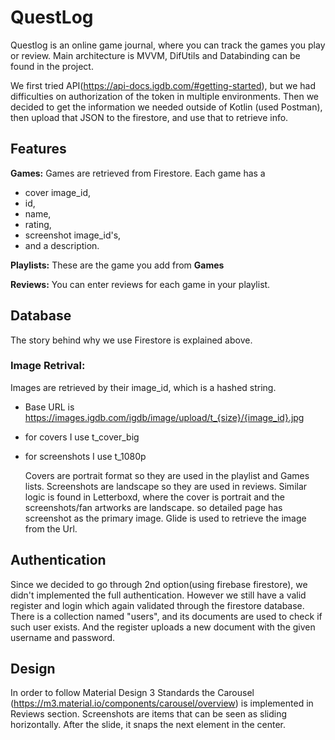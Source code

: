 # QuestLog 
Questlog is an online game journal, where you can track the games you play or review.
Main architecture is MVVM, DifUtils and Databinding can be found in the project.

We first tried API(https://api-docs.igdb.com/#getting-started), but we had difficulties on authorization of the token in multiple environments. Then we decided to get the information we needed outside of Kotlin (used Postman), then upload that JSON to the firestore, and use that to retrieve info.

## Features
**Games:** Games are retrieved from Firestore. Each game has a 
  - cover image_id, 
  - id, 
  - name, 
  - rating, 
  - screenshot image_id's, 
  - and a description.

**Playlists:** These are the game you add from **Games**

**Reviews:** You can enter reviews for each game in your playlist.

## Database
The story behind why we use Firestore is explained above. 
### Image Retrival: 
Images are retrieved by their image_id, which is a hashed string.
- Base URL is https://images.igdb.com/igdb/image/upload/t_{size}/{image_id}.jpg
- for covers I use t_cover_big
- for screenshots I use t_1080p
  
  Covers are portrait format so they are used in the playlist and Games lists. 
  Screenshots are landscape so they are used in reviews.
  Similar logic is found in Letterboxd, where the cover is portrait and the screenshots/fan artworks are landscape.
  so detailed page has screenshot as the primary image.
Glide is used to retrieve the image from the Url.

## Authentication
Since we decided to go through 2nd option(using firebase firestore), we didn't implemented the full authentication. However we still have a valid register and login which again validated through the firestore database.
There is a collection named "users", and its documents are used to check if such user exists. And the register uploads a new document with the given username and password.

## Design
In order to follow Material Design 3 Standards the Carousel (https://m3.material.io/components/carousel/overview) is implemented in Reviews section. Screenshots are items that can be seen as sliding horizontally. After the slide, it snaps the next element in the center.

